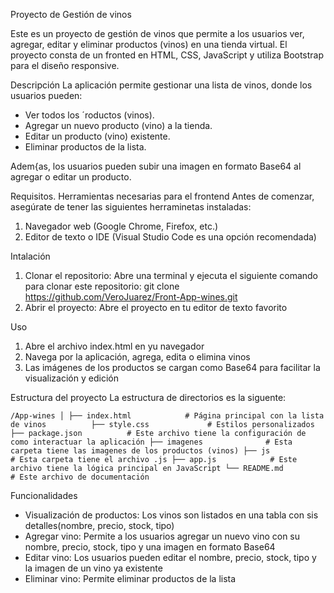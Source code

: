 Proyecto de Gestión de vinos

Este es un proyecto de gestión de vinos que permite a los usuarios ver, agregar, editar y eliminar productos (vinos) en una tienda virtual. El proyecto consta de un fronted en HTML, CSS, JavaScript y utiliza Bootstrap para el diseño responsive.

Descripción
La aplicación permite gestionar una lista de vinos, donde los usuarios pueden:
- Ver todos los ´roductos (vinos).
- Agregar un nuevo producto (vino) a la tienda.
- Editar un producto (vino) existente.
- Eliminar productos de la lista.

Adem{as, los usuarios pueden subir una imagen en formato Base64 al agregar o editar un producto.

Requisitos.
Herramientas necesarias para el frontend
Antes de comenzar, asegúrate de tener las siguientes herraminetas instaladas:
1. Navegador web (Google Chrome, Firefox, etc.)
2. Editor de texto o IDE (Visual Studio Code es una opción recomendada)

Intalación
1. Clonar el repositorio:
   Abre una terminal y ejecuta el siguiente comando para clonar este repositorio:
   git clone https://github.com/VeroJuarez/Front-App-wines.git
2. Abrir el proyecto:
   Abre el proyecto en tu editor de texto favorito

Uso
1. Abre el archivo index.html en yu navegador
2. Navega por la aplicación, agrega, edita o elimina vinos
3. Las imágenes de los productos se cargan como Base64 para facilitar la visualización y edición

Estructura del proyecto
La estructura de directorios es la siguente:

`/App-wines
│
├── index.html            # Página principal con la lista de vinos         
├── style.css             # Estilos personalizados
├── package.json          # Este archivo tiene la configuración de como interactuar la aplicación
├── imagenes              # Esta carpeta tiene las imagenes de los productos (vinos)
├── js                    # Esta carpeta tiene el archivo .js
    ├── app.js            # Este archivo tiene la lógica principal en JavaScript
└── README.md             # Este archivo de documentación
`

Funcionalidades
- Visualización de productos: Los vinos son listados en una tabla con sis detalles(nombre, precio, stock, tipo)
- Agregar vino: Permite a los usuarios agregar un nuevo vino con su nombre, precio, stock, tipo y una imagen en formato Base64
- Editar vino: Los usuarios pueden editar el nombre, precio, stock, tipo y la imagen de un vino ya existente
- Eliminar vino: Permite eliminar productos de la lista
